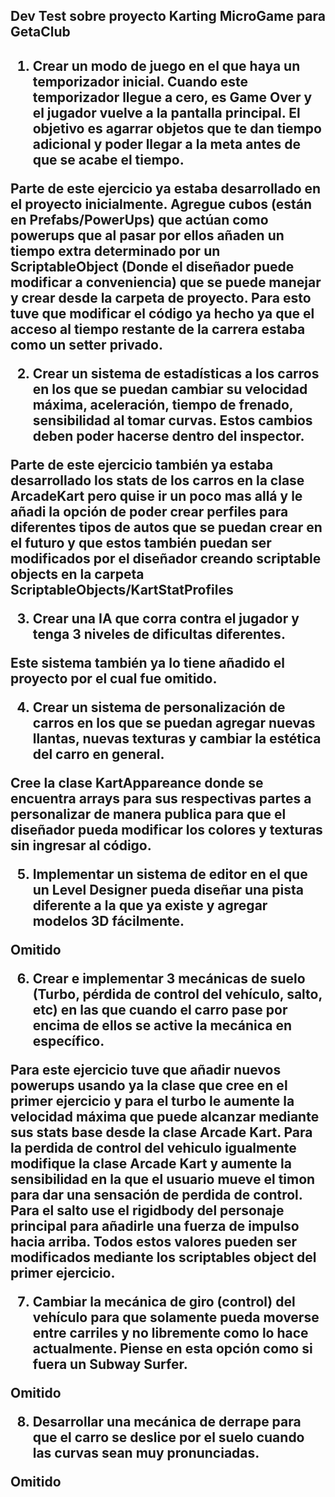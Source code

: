 <h2>Dev Test sobre proyecto Karting MicroGame para GetaClub<h2>


1.	Crear un modo de juego en el que haya un temporizador inicial. Cuando este temporizador llegue a cero, es Game Over y el jugador vuelve a la pantalla principal. El objetivo es agarrar objetos que te dan tiempo adicional y poder llegar a la meta antes de que se acabe el tiempo.


<b>Parte de este ejercicio ya estaba desarrollado en el proyecto inicialmente. Agregue cubos (están en Prefabs/PowerUps) que actúan como powerups que al pasar por ellos añaden un tiempo extra determinado por un ScriptableObject (Donde el diseñador puede modificar a conveniencia) que se puede manejar y crear desde la carpeta de proyecto. Para esto tuve que modificar el código ya hecho ya que el acceso al tiempo restante de la carrera estaba como un setter privado.</b>


2.	Crear un sistema de estadísticas a los carros en los que se puedan cambiar su velocidad máxima, aceleración, tiempo de frenado, sensibilidad al tomar curvas. Estos cambios deben poder hacerse dentro del inspector.


<b>Parte de este ejercicio también ya estaba desarrollado los stats de los carros en la clase ArcadeKart pero quise ir un poco mas allá y le añadi la opción de poder crear perfiles para diferentes tipos de autos que se puedan crear en el futuro y que estos también puedan ser modificados por el diseñador creando scriptable objects en la carpeta ScriptableObjects/KartStatProfiles</b>


3.	Crear una IA que corra contra el jugador y tenga 3 niveles de dificultas diferentes. 


<b>Este sistema también ya lo tiene añadido el proyecto por el cual fue omitido.</b>


4.	Crear un sistema de personalización de carros en los que se puedan agregar nuevas llantas, nuevas texturas y cambiar la estética del carro en general. 


<b>Cree la clase KartAppareance donde se encuentra arrays para sus respectivas partes a personalizar de manera publica para que el diseñador pueda modificar los colores y texturas sin ingresar al código.</b>

5.	Implementar un sistema de editor en el que un Level Designer pueda diseñar una pista diferente a la que ya existe y agregar modelos 3D fácilmente. 

<b>Omitido</b>



6.	Crear e implementar 3 mecánicas de suelo (Turbo, pérdida de control del vehículo, salto, etc) en las que cuando el carro pase por encima de ellos se active la mecánica en específico.


<b>Para este ejercicio tuve que añadir nuevos powerups usando ya la clase que cree en el primer ejercicio y para el turbo le aumente la velocidad máxima que puede alcanzar mediante sus stats base desde la clase Arcade Kart. Para la perdida de control del vehiculo igualmente modifique la clase Arcade Kart y aumente la sensibilidad en la que el usuario mueve el timon para dar una sensación de perdida de control. Para el salto use el rigidbody del personaje principal para añadirle una fuerza de impulso hacia arriba. Todos estos valores pueden ser modificados mediante los scriptables object del primer ejercicio.</b>


7.	Cambiar la mecánica de giro (control) del vehículo para que solamente pueda moverse entre carriles y no libremente como lo hace actualmente. Piense en esta opción como si fuera un Subway Surfer.

<b>Omitido</b>

8.	Desarrollar una mecánica de derrape para que el carro se deslice por el suelo cuando las curvas sean muy pronunciadas.

<b>Omitido</b>
